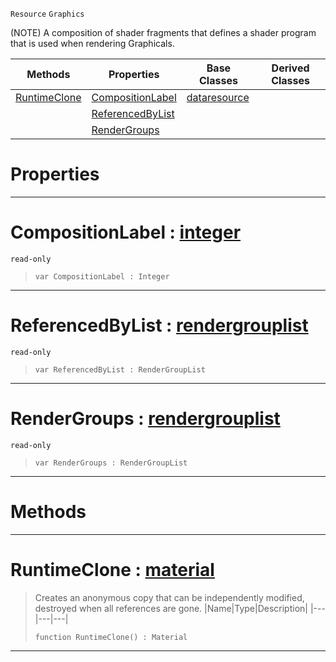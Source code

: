  `Resource` `Graphics`



(NOTE) A composition of shader fragments that defines a shader program that is used when rendering Graphicals.

|Methods|Properties|Base Classes|Derived Classes|
|---|---|---|---|
|[ RuntimeClone](https://github.com/ZilchEngine/ZilchDocs/blob/master/code_reference/class_reference/material.md#runtimeclone-zilch-engine)|[ CompositionLabel](https://github.com/ZilchEngine/ZilchDocs/blob/master/code_reference/class_reference/material.md#compositionlabel-zilch-en)|[dataresource](https://github.com/ZilchEngine/ZilchDocs/blob/master/code_reference/class_reference/dataresource.md)| |
| |[ ReferencedByList](https://github.com/ZilchEngine/ZilchDocs/blob/master/code_reference/class_reference/material.md#referencedbylist-zilch-en)| | |
| |[ RenderGroups](https://github.com/ZilchEngine/ZilchDocs/blob/master/code_reference/class_reference/material.md#rendergroups-zilch-engine)| | |


 #  Properties


---  
 #  CompositionLabel : [integer](https://github.com/ZilchEngine/ZilchDocs/blob/master/code_reference/nada_base_types/integer.md)

 `read-only`

> 
> ``` lang=cpp, name=Nada
> var CompositionLabel : Integer


---  
 #  ReferencedByList : [rendergrouplist](https://github.com/ZilchEngine/ZilchDocs/blob/master/code_reference/class_reference/rendergrouplist.md)

 `read-only`

> 
> ``` lang=cpp, name=Nada
> var ReferencedByList : RenderGroupList


---  
 #  RenderGroups : [rendergrouplist](https://github.com/ZilchEngine/ZilchDocs/blob/master/code_reference/class_reference/rendergrouplist.md)

 `read-only`

> 
> ``` lang=cpp, name=Nada
> var RenderGroups : RenderGroupList


---  
 #  Methods


---  
 #  RuntimeClone : [material](https://github.com/ZilchEngine/ZilchDocs/blob/master/code_reference/class_reference/material.md)

> Creates an anonymous copy that can be independently modified, destroyed when all references are gone.
> |Name|Type|Description|
> |---|---|---|
> ``` lang=cpp, name=Nada
> function RuntimeClone() : Material
> ``` 


---  
 

 